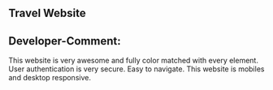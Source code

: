 ## Travel Website

## Developer-Comment:
This website is very awesome and fully color matched with every element. User authentication is very secure. Easy to navigate. This website is mobiles and desktop responsive.
